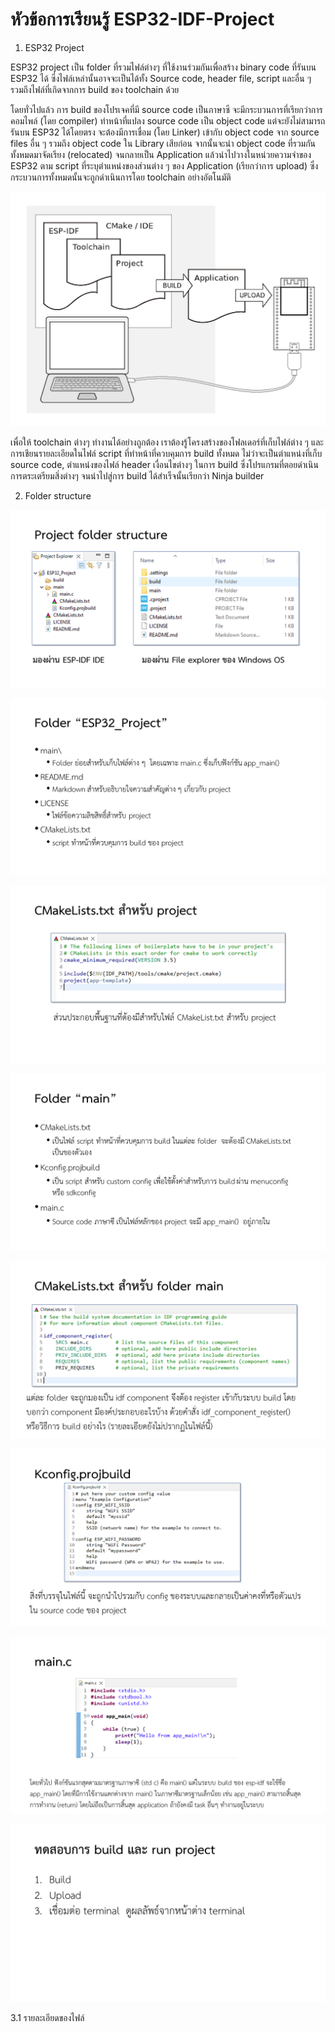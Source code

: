 # หัวข้อการเรียนรู้  ESP32-IDF-Project

1. ESP32 Project

ESP32 project เป็น folder ที่รวมไฟล์ต่างๆ ที่ใช้งานร่วมกันเพื่อสร้าง  binary code ที่รันบน ESP32 ได้ ซึ่งไฟล์เหล่านั้นอาจจะเป็นได้ทั้ง Source code, header file, script และอื่น ๆ  รวมถึงไฟล์ที่เกิดจากการ build ของ toolchain ด้วย 

โดยทั่วไปแล้ว การ build ของโปรเจคที่มี source code เป็นภาษาซี จะมีกระบวนการที่เรียกว่าการคอมไพล์ (โดย compiler) ทำหน้าที่แปลง source code  เป็น object code แต่จะยังไม่สามารถรันบน ESP32 ได้โดยตรง จะต้องมีการเชื่อม (โดย Linker) เข้ากับ object code จาก source files อื่น ๆ รวมถึง object code ใน Library เสียก่อน จากนั้นจะนำ object code ที่รวมกันทั้งหมดมาจัดเรียง (relocated) จนกลายเป็น Application แล้วนำไปวางในหน่วยความจำของ ESP32 ตาม script ที่ระบุตำแหน่งของส่วนต่าง ๆ ของ Application (เรียกว่าการ upload) ซึ่งกระบวนการทั้งหมดนั้นจะถูกดำเนินการโดย toolchain อย่างอัตโนมัติ 


![Alt text](image.png)

เพื่อให้ toolchain ต่างๆ ทำงานได้อย่างถูกต้อง เราต้องรู้โครงสร้างของโฟลเดอร์ที่เก็บไฟล์ต่าง ๆ และการเชียนรายละเอียดในไฟล์ script ที่ทำหน้าที่ควบคุมการ build ทั้งหมด ไม่ว่าจะเป็นตำแหน่งที่เก็บ source code, ตำแหน่งของไฟล์ header เงื่อนไขต่างๆ ในการ build  ซึ่งโปรแกรมที่ตอยดำเนินการตระเตรียมสิ่งต่างๆ จนนำไปสู่การ build ได้สำเร็จนั้นเรียกว่า Ninja builder 

2. Folder structure

![](Pictures/Slides/Learning-topic-ESP32-IDF-Project-02.PNG)


![](Pictures/Slides/Learning-topic-ESP32-IDF-Project-03.PNG)


![](Pictures/Slides/Learning-topic-ESP32-IDF-Project-04.PNG)


![](Pictures/Slides/Learning-topic-ESP32-IDF-Project-05.PNG)


![](Pictures/Slides/Learning-topic-ESP32-IDF-Project-06.PNG)


![](Pictures/Slides/Learning-topic-ESP32-IDF-Project-07.PNG)


![](Pictures/Slides/Learning-topic-ESP32-IDF-Project-08.PNG)


![](Pictures/Slides/Learning-topic-ESP32-IDF-Project-09.PNG)



3.1 รายละเอียดของไฟล์
